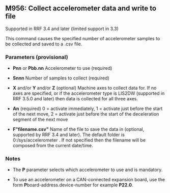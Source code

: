 ## M956: Collect accelerometer data and write to file

Supported in RRF 3.4 and later (limited support in 3.3)

This command causes the specified number of accelerometer samples to be collected and saved to a .csv file.

### Parameters (provisional)

- **Pnn** or **Pbb.nn** Accelerometer to use (required)

- **Snnn** Number of samples to collect (required)

- **X** and/or **Y** and/or **Z** (optional) Machine axes to collect data for. If no axes are specified, or if the accelerometer type is LIS2DW (supported in RRF 3.5.0 and later) then data is collected for all three axes.

- **An** (required) 0 = activate immediately, 1 = activate just before the start of the next move, 2 = activate just before the start of the deceleration segment of the next move

- **F"filename.csv"** Name of the file to save the data in (optional, supported by RRF 3.4 and later). The default folder is 0:/sys/accelerometer . If not specified then the filename will be composed from the current date/time.

### Notes

- The **P** parameter selects which accelerometer to use and is mandatory.

- To use an accelerometer on a CAN-connected expansion board, use the form **P**board-address.device-number for example **P22.0**.

